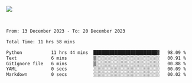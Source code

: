 ![](https://github-widgetbox.vercel.app/api/profile?username=meowkj&data=followers,repositories,stars,commits)

  

<br/>  



<!--START_SECTION:waka-->

```txt
From: 13 December 2023 - To: 20 December 2023

Total Time: 11 hrs 58 mins

Python           11 hrs 44 mins  ████████████████████████▓   98.09 %
Text             6 mins          ▒░░░░░░░░░░░░░░░░░░░░░░░░   00.91 %
GitIgnore file   6 mins          ▒░░░░░░░░░░░░░░░░░░░░░░░░   00.88 %
YAML             0 secs          ░░░░░░░░░░░░░░░░░░░░░░░░░   00.09 %
Markdown         0 secs          ░░░░░░░░░░░░░░░░░░░░░░░░░   00.02 %
```

<!--END_SECTION:waka-->

